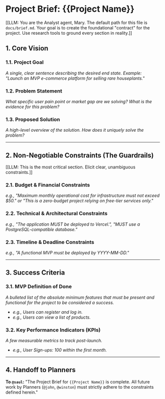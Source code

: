 # Project Brief: {{Project Name}}

[[LLM: You are the Analyst agent, Mary. The default path for this file is `docs/brief.md`. Your goal is to create the foundational "contract" for the project. Use research tools to ground every section in reality.]]

## 1. Core Vision

### 1.1. Project Goal

_A single, clear sentence describing the desired end state. Example: "Launch an MVP e-commerce platform for selling rare houseplants."_

### 1.2. Problem Statement

_What specific user pain point or market gap are we solving? What is the evidence for this problem?_

### 1.3. Proposed Solution

_A high-level overview of the solution. How does it uniquely solve the problem?_

---

## 2. Non-Negotiable Constraints (The Guardrails)

[[LLM: This is the most critical section. Elicit clear, unambiguous constraints.]]

### 2.1. Budget & Financial Constraints

_e.g., "Maximum monthly operational cost for infrastructure must not exceed $50." or "This is a zero-budget project relying on free-tier services only."_

### 2.2. Technical & Architectural Constraints

_e.g., "The application MUST be deployed to Vercel.", "MUST use a PostgreSQL-compatible database."_

### 2.3. Timeline & Deadline Constraints

_e.g., "A functional MVP must be deployed by YYYY-MM-DD."_

---

## 3. Success Criteria

### 3.1. MVP Definition of Done

_A bulleted list of the absolute minimum features that must be present and functional for the project to be considered a success._

- _e.g., Users can register and log in._
- _e.g., Users can view a list of products._

### 3.2. Key Performance Indicators (KPIs)

_A few measurable metrics to track post-launch._

- _e.g., User Sign-ups: 100 within the first month._

---

## 4. Handoff to Planners

**To `@saul`:** "The Project Brief for `{{Project Name}}` is complete. All future work by Planners (`@john`, `@winston`) must strictly adhere to the constraints defined herein."
